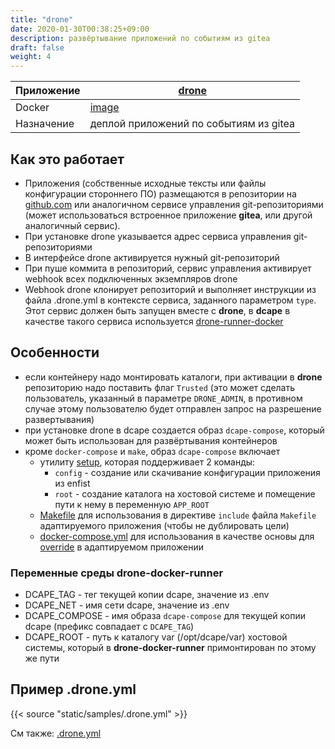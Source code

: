 ```yaml
---
title: "drone"
date: 2020-01-30T00:38:25+09:00
description: развёртывание приложений по событиям из gitea
draft: false
weight: 4
---
```


 Приложение | [drone](https://github.com/drone)
 -- | --
 Docker | [image](https://hub.docker.com/r/drone/drone)
 Назначение | деплой приложений по событиям из gitea

## Как это работает

* Приложения (собственные исходные тексты или файлы конфигурации стороннего ПО) размещаются в репозитории на [github.com](https://github.com) или аналогичном сервисе управления git-репозиториями (может использоваться встроенное приложение **gitea**, или другой аналогичный сервис).
* При установке drone указывается адрес сервиса управления git-репозиториями
* В интерфейсе drone активируется нужный git-репозиторий
* При пуше коммита в репозиторий, сервис управления активирует webhook всех подключенных экземпляров drone
* Webhook drone клонирует репозиторий и выполняет инструкции из файла .drone.yml в контексте сервиса, заданного параметром `type`. Этот сервис должен быть запущен вместе с **drone**, в **dcape** в качестве такого сервиса используется [drone-runner-docker](https://github.com/drone-runners/drone-runner-docker)

## Особенности

* если контейнеру надо монтировать каталоги, при активации в **drone** репозиторию надо поставить флаг `Trusted` (это может сделать пользователь, указанный в параметре `DRONE_ADMIN`, в противном случае этому пользователю будет отправлен запрос на разрешение развертывания)
* при установке drone в dcape создается образ `dcape-compose`, который может быть использован для развёртывания контейнеров
* кроме `docker-compose` и `make`, образ `dcape-compose` включает
  *  утилиту [setup](https://github.com/dopos/dcape/blob/v2/apps/drone/setup), которая поддерживает 2 команды:
     * `config` - создание или скачивание конфигурации приложения из enfist
     * `root` - создание каталога на хостовой системе и помещение пути к нему в переменную `APP_ROOT`
  * [Makefile](https://github.com/dopos/dcape/blob/v2/apps/drone/dcape-app/Makefile) для использования в директиве `include` файла `Makefile` адаптируемого приложения (чтобы не дублировать цели) 
  * [docker-compose.yml](https://github.com/dopos/dcape/blob/v2/apps/drone/dcape-app/docker-compose.yml) для использования в качестве основы для [override](https://docs.docker.com/compose/extends/) в адаптируемом приложении

### Переменные среды drone-docker-runner

* DCAPE_TAG - тег текущей копии dcape, значение из .env
* DCAPE_NET - имя сети dcape, значение из .env
* DCAPE_COMPOSE - имя образа `dcape-compose` для текущей копии dcape (префикс совпадает с `DCAPE_TAG`)
* DCAPE_ROOT - путь к каталогу var (/opt/dcape/var) хостовой системы, который в **drone-docker-runner** примонтирован по этому же пути

## Пример .drone.yml

{{< source "static/samples/.drone.yml" >}}

См также: [.drone.yml](https://github.com/dopos/dcape-app-nginx-sample/blob/v2/.drone.yml)
